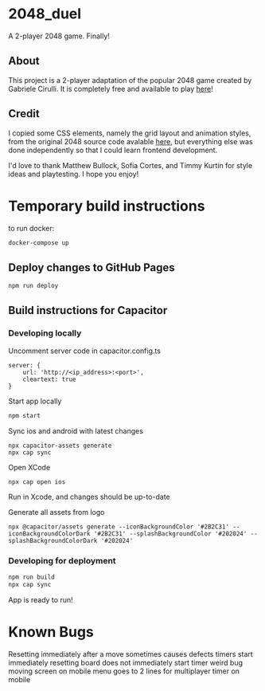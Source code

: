 # 2048_duel
A 2-player 2048 game. Finally!

## About
This project is a 2-player adaptation of the popular 2048 game created by Gabriele Cirulli. It is completely free and available to play [here](www.2048duel.com)!

## Credit
I copied some CSS elements, namely the grid layout and animation styles, from the original 2048 source code avalable [here](https://github.com/gabrielecirulli/2048), but everything else was done independently so that I could learn frontend development. 

I'd love to thank Matthew Bullock, Sofia Cortes, and Timmy Kurtin for style ideas and playtesting. I hope you enjoy!

# Temporary build instructions

to run docker:
```Bash
docker-compose up
```

## Deploy changes to GitHub Pages
```Bash
npm run deploy
```

## Build instructions for Capacitor
### Developing locally
Uncomment server code in capacitor.config.ts
```
server: {
    url: 'http://<ip_address>:<port>',
    cleartext: true
}
```

Start app locally
```Bash
npm start
```
Sync ios and android with latest changes
```
npx capacitor-assets generate
npx cap sync
```

Open XCode
```
npx cap open ios
```
Run in Xcode, and changes should be up-to-date

Generate all assets from logo
```
npx @capacitor/assets generate --iconBackgroundColor '#2B2C31' --iconBackgroundColorDark '#2B2C31' --splashBackgroundColor '#202024' --splashBackgroundColorDark '#202024'
```

### Developing for deployment
```Bash
npm run build
npx cap sync
```
App is ready to run!

# Known Bugs
Resetting immediately after a move sometimes causes defects
timers start immediately
resetting board does not immediately start timer
weird bug moving screen on mobile
menu goes to 2 lines for multiplayer timer on mobile

